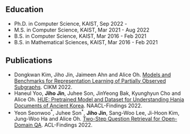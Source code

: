 ## Education
- Ph.D. in Computer Science, KAIST, Sep 2022 -
- M.S. in Computer Science, KAIST, Mar 2021 - Aug 2022
- B.S. in Computer Science, KAIST, Mar 2016 - Feb 2021
- B.S. in Mathematical Sciences, KAIST, Mar 2016 - Feb 2021

## Publications
- Dongkwan Kim, Jiho Jin, Jaimeen Ahn and Alice Oh. [Models and Benchmarks for Representation Learning of Partially Observed Subgraphs](https://arxiv.org/abs/2209.00508). CIKM 2022.
- Haneul Yoo, **Jiho Jin**, Juhee Son, JinYeong Bak, Kyunghyun Cho and Alice Oh. [HUE: Pretrained Model and Dataset for Understanding Hanja Documents of Ancient Korea](https://aclanthology.org/2022.findings-naacl.140/). NAACL-Findings 2022.
- Yeon Seonwoo<sup>\*</sup>, Juhee Son<sup>\*</sup>, **Jiho Jin**, Sang-Woo Lee, Ji-Hoon Kim, Jung-Woo Ha and Alice Oh. [Two-Step Question Retrieval for Open-Domain QA](https://aclanthology.org/2022.findings-acl.117/). ACL-Findings 2022.
